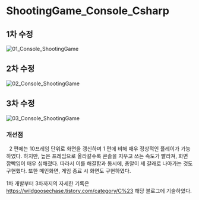 # ShootingGame_Console_Csharp

## 1차 수정
 ![01_Console_ShootingGame](https://user-images.githubusercontent.com/65384983/177001018-772a04e8-ef12-4369-8630-7858740a1a41.gif)

## 2차 수정
 ![02_Console_ShootingGame](https://user-images.githubusercontent.com/65384983/177001009-625846e2-3994-43b6-8c9b-0c800a20264f.gif)

## 3차 수정
 ![03_Console_ShootingGame](https://user-images.githubusercontent.com/65384983/177000992-9dddc78c-f51e-49d4-82ed-ed304511ae79.gif)

### 개선점
 
2 편에는 10프레임 단위로 화면을 갱신하며 1 편에 비해 매우 정상적인 플레이가 가능하였다.
하지만, 높은 프레임으로 올라갈수록 콘솔을 지우고 쓰는 속도가 빨라져,
화면 깜빡임이 매우 심해졌다. 따라서 이를 해결함과 동시에, 총알이 세 갈래로 나아가는 것도 구현했다.
또한 메인화면, 게임 종료 시 화면도 구현하였다.

1차 개발부터 3차까지의 자세한 기록은
https://wildgoosechase.tistory.com/category/C%23
해당 블로그에 기술하였다.

